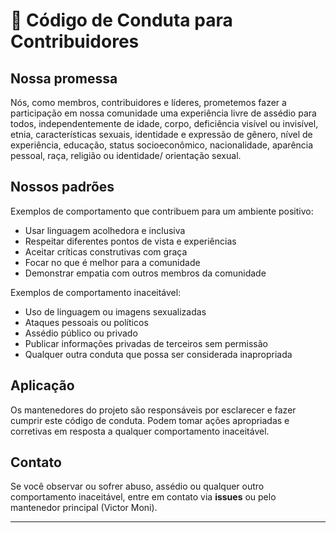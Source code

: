 # 📜 Código de Conduta para Contribuidores

## Nossa promessa

Nós, como membros, contribuidores e líderes, prometemos fazer a participação em nossa comunidade uma experiência livre de assédio para todos, independentemente de idade, corpo, deficiência visível ou invisível, etnia, características sexuais, identidade e expressão de gênero, nível de experiência, educação, status socioeconômico, nacionalidade, aparência pessoal, raça, religião ou identidade/ orientação sexual.

## Nossos padrões

Exemplos de comportamento que contribuem para um ambiente positivo:

- Usar linguagem acolhedora e inclusiva
- Respeitar diferentes pontos de vista e experiências
- Aceitar críticas construtivas com graça
- Focar no que é melhor para a comunidade
- Demonstrar empatia com outros membros da comunidade

Exemplos de comportamento inaceitável:

- Uso de linguagem ou imagens sexualizadas
- Ataques pessoais ou políticos
- Assédio público ou privado
- Publicar informações privadas de terceiros sem permissão
- Qualquer outra conduta que possa ser considerada inapropriada

## Aplicação

Os mantenedores do projeto são responsáveis por esclarecer e fazer cumprir este código de conduta.
Podem tomar ações apropriadas e corretivas em resposta a qualquer comportamento inaceitável.

## Contato

Se você observar ou sofrer abuso, assédio ou qualquer outro comportamento inaceitável, entre em contato via **issues** ou pelo mantenedor principal (Victor Moni).

---
